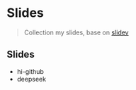 # Slides

> Collection my slides, base on [slidev](https://sli.dev)

## Slides

- hi-github
- deepseek
